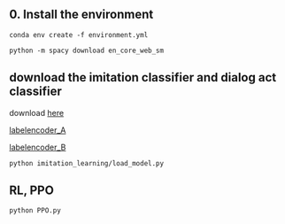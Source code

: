 ## 0. Install the environment
```conda env create -f environment.yml```

```python -m spacy download en_core_web_sm```


## download the imitation classifier and dialog act classifier
download [here](https://drive.google.com/file/d/1kLuLme1fS8hTphf-ebgfPCRKHovSX_zc/view?usp=sharing)

[labelencoder_A](https://drive.google.com/file/d/1tb2MnbZVx7gbWgStxUNQLJvEjyHbb8l7/view?usp=sharing)

[labelencoder_B](https://drive.google.com/file/d/1lnyGEOAgWVHH3-NYl7S3ppcOJExVIVpZ/view?usp=sharing)

```
python imitation_learning/load_model.py
```

## RL, PPO
```
python PPO.py
```